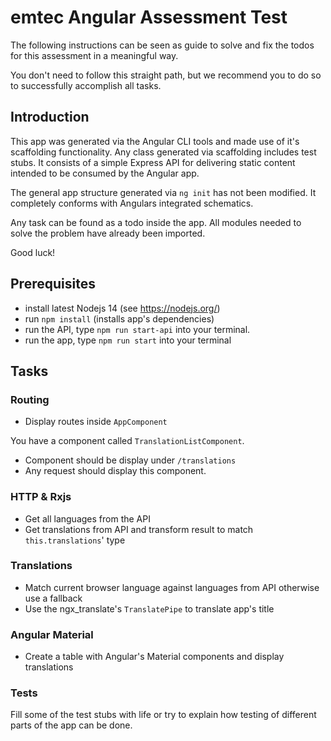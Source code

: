 # emtec Angular Assessment Test

The following instructions can be seen as guide to solve and fix the todos for this assessment in a meaningful way.

You don't need to follow this straight path, but we recommend you to do so to successfully accomplish all tasks.

## Introduction

This app was generated via the Angular CLI tools and made use of it's scaffolding functionality. Any class generated
via scaffolding includes test stubs. It consists of a simple Express API for delivering static content intended to be
consumed by the Angular app.

The general app structure generated via `ng init` has not been modified. It completely conforms with Angulars integrated schematics.

Any task can be found as a todo inside the app. All modules needed to solve the problem have already been imported.

Good luck!

## Prerequisites

- install latest Nodejs 14 (see https://nodejs.org/)
- run `npm install` (installs app's dependencies)
- run the API, type `npm run start-api` into your terminal.
- run the app, type `npm run start` into your terminal

## Tasks

### Routing

- Display routes inside `AppComponent`

You have a component called `TranslationListComponent`.

- Component should be display under `/translations`
- Any request should display this component.

### HTTP & Rxjs

- Get all languages from the API
- Get translations from API and transform result to match `this.translations`' type

### Translations

- Match current browser language against languages from API otherwise use a fallback
- Use the ngx_translate's `TranslatePipe` to translate app's title

### Angular Material

- Create a table with Angular's Material components and display translations

### Tests

Fill some of the test stubs with life or try to explain how testing of different parts of the app can be done.
